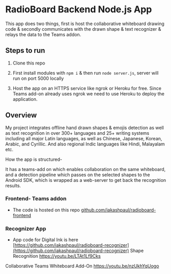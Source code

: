 # RadioBoard Backend Node.js App

This app does two things, first is host the collaborative whiteboard drawing code & secondly communicates with the drawn shape & text recognizer & relays the data to the Teams addon.


## Steps to run

1. Clone this repo

2. First install modules with ```npm i``` & then run ```node server.js```, server will run on port 5000 locally

3. Host the app on an HTTPS service like ngrok or Heroku for free. Since Teams add-on already uses ngrok we need to use Heroku to deploy the application.




## Overview

My project integrates offline hand drawn shapes & emojis detection as well as text recognition in over 300+ languages and 25+ writing systems including all major Latin languages, as well as Chinese, Japanese, Korean, Arabic, and Cyrillic. And also regional Indic languages like Hindi, Malayalam etc.

How the app is structured-

It has a teams-add on which enables collaboration on the same whiteboard, and a detection pipeline which passes on the selected shapes to the Android SDK, which is wrapped as a web-server to get back the recognition results.

### Frontend- Teams addon 

* The code is hosted on this repo [github.com/iakashpaul/radioboard-frontend](github.com/iakashpaul/radioboard-frontend)

### Recognizer App

*  App code for Digital Ink is here [https://github.com/iakashpaul/radioboard-recognizer](https://github.com/iakashpaul/radioboard-recognizer) 
Shape Recognition 
https://youtu.be/LTAt1Lf9Cks

Collaborative Teams Whiteboard Add-On
https://youtu.be/nzUkhYqUogo